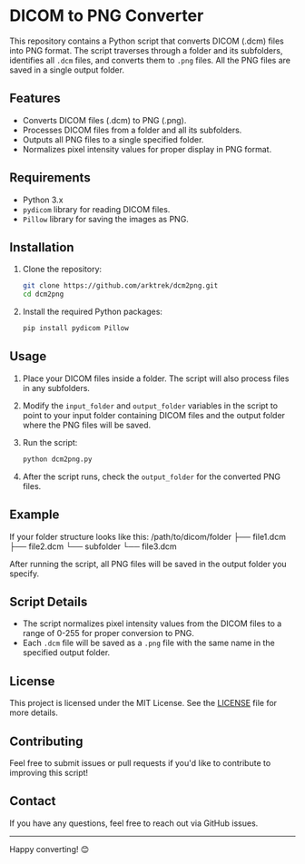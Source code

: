 # DICOM to PNG Converter

This repository contains a Python script that converts DICOM (.dcm) files into PNG format. The script traverses through a folder and its subfolders, identifies all `.dcm` files, and converts them to `.png` files. All the PNG files are saved in a single output folder.

## Features

- Converts DICOM files (.dcm) to PNG (.png).
- Processes DICOM files from a folder and all its subfolders.
- Outputs all PNG files to a single specified folder.
- Normalizes pixel intensity values for proper display in PNG format.

## Requirements

- Python 3.x
- `pydicom` library for reading DICOM files.
- `Pillow` library for saving the images as PNG.

## Installation

1. Clone the repository:

    ```bash
    git clone https://github.com/arktrek/dcm2png.git
    cd dcm2png
    ```

2. Install the required Python packages:

    ```bash
    pip install pydicom Pillow
    ```

## Usage

1. Place your DICOM files inside a folder. The script will also process files in any subfolders.

2. Modify the `input_folder` and `output_folder` variables in the script to point to your input folder containing DICOM files and the output folder where the PNG files will be saved.

3. Run the script:

    ```bash
    python dcm2png.py
    ```

4. After the script runs, check the `output_folder` for the converted PNG files.

## Example

If your folder structure looks like this:
    /path/to/dicom/folder ├── file1.dcm ├── file2.dcm └── subfolder └── file3.dcm


After running the script, all PNG files will be saved in the output folder you specify.

## Script Details

- The script normalizes pixel intensity values from the DICOM files to a range of 0-255 for proper conversion to PNG.
- Each `.dcm` file will be saved as a `.png` file with the same name in the specified output folder.

## License

This project is licensed under the MIT License. See the [LICENSE](LICENSE) file for more details.

## Contributing

Feel free to submit issues or pull requests if you'd like to contribute to improving this script!

## Contact

If you have any questions, feel free to reach out via GitHub issues.

---

Happy converting! 😊


